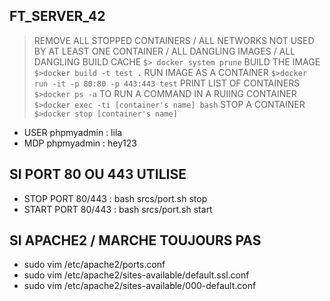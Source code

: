## FT_SERVER_42

> REMOVE ALL STOPPED CONTAINERS / ALL NETWORKS NOT USED BY AT LEAST ONE CONTAINER / ALL DANGLING IMAGES / ALL DANGLING BUILD CACHE
``$> docker system prune``
> BUILD THE IMAGE
``$>docker build -t test .``
> RUN IMAGE AS A CONTAINER
``$>docker run -it -p 80:80 -p 443:443 test``
> PRINT LIST OF CONTAINERS
``$>docker ps -a``
> TO RUN A COMMAND IN A RUIING CONTAINER
``$>docker exec -ti [container's name] bash``
> STOP A CONTAINER
``$>docker stop [container's name]``

* USER phpmyadmin : lila
* MDP phpmyadmin : hey123

## SI PORT 80 OU 443 UTILISE

* STOP PORT 80/443 : bash srcs/port.sh stop
* START PORT 80/443 : bash srcs/port.sh start

## SI APACHE2 / MARCHE TOUJOURS PAS

* sudo vim /etc/apache2/ports.conf
* sudo vim /etc/apache2/sites-available/default.ssl.conf
* sudo vim /etc/apache2/sites-available/000-default.conf
